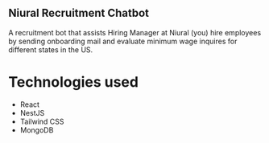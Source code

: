 ## Niural Recruitment Chatbot

A recruitment bot that assists Hiring Manager at Niural (you) hire employees by sending onboarding mail and evaluate minimum wage inquires for different states in the US.


# Technologies used

- React
- NestJS
- Tailwind CSS
- MongoDB
